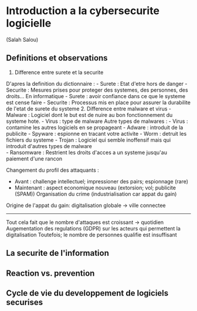 # Introduction a la cybersecurite logicielle
(Salah Salou)
## Definitions et observations
  1. Difference entre surete et la securite 
  
  D'apres la definition du dictionnaire :
    - Surete : Etat d'etre hors de danger
    - Securite : Mesures prises pour proteger des systemes, des personnes, des droits...
  En informatique 
    - Surete : avoir confiance dans ce que le systeme est cense faire
    - Securite : Processus mis en place pour assurer la durabilite de l'etat de surete du systeme
  2. Difference entre malware et virus
    - Malware : Logiciel dont le but est de nuire au bon fonctionnement du systeme hote.
    - Virus : type de malware 
  Autre types de malwares : 
    - Virus : contamine les autres logiciels en se propageant
    - Adware : introduit de la publicite
    - Spyware : espionne en tracant votre activite
    - Worm : detruit les fichiers du systeme 
    - Trojan : Logiciel qui semble inoffensif mais qui introduit d'autres types de malware  
    - Ransomware : Restrient les droits d'acces a un systeme jusqu'au paiement d'une rancon

  Changement du profil des attaquants :
  - Avant : challenge intellectuel; impressioner des pairs; espionnage (rare) 
  - Maintenant : aspect economique nouveau (extorsion; vol; publicite (SPAM))
  Organisation du crime (industrialisation car appat du gain)
  
  Origine de l'appat du gain: digitalisation globale -> ville connectee

---
  Tout cela fait que le nombre d'attaques est croissant -> quotidien
  Augementation des regulations (GDPR) sur les acteurs qui permettent la digitalisation
  Toutefois; le nombre de personnes qualifie est insuffisant

  
## La securite de l'information
## Reaction vs. prevention
## Cycle de vie du developpement de logiciels securises 
